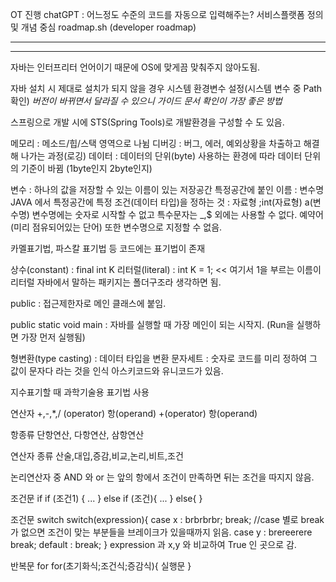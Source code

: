 OT 진행
chatGPT : 어느정도 수준의 코드를 자동으로 입력해주는? 서비스플랫폼
정의 및 개념 중심 
roadmap.sh (developer roadmap)

-------------------------------------

-------------------------------------

자바는 인터프리터 언어이기 때문에 OS에 맞게끔 맞춰주지 않아도됨.

자바 설치 시 제대로 설치가 되지 않을 경우 시스템 환경변수 설정(시스템 변수 중 Path 확인)
  *버전이 바뀌면서 달라질 수 있으니 가이드 문서 확인이 가장 좋은 방법*

스프링으로 개발 시에 STS(Spring Tools)로 개발환경을 구성할 수 도 있음.

메모리 : 메소드/힙/스택 영역으로 나뉨
디버깅 : 버그, 에러, 예외상황을 차출하고 해결해 나가는 과정(로깅)
데이터 : 데이터의 단위(byte) 사용하는 환경에 따라 데이터 단위의 기준이 바뀜
           (1byte인지 2byte인지)

변수 : 하나의 값을 저장할 수 있는 이름이 있는 저장공간
특정공간에 붙인 이름 : 변수명
JAVA 에서 특정공간에 특정 조건(데이터 타입)을 정하는 것 : 자료형 ;int(자료형) a(변수명)
변수명에는 숫자로 시작할 수 없고 특수문자는 _,$ 외에는 사용할 수 없다.
예약어(미리 점유되어있는 단어) 또한 변수명으로 지정할 수 없음.

카멜표기법, 파스칼 표기법 등 코드에는 표기법이 존재

상수(constant) : final int K
리터럴(literal) : int K = 1; << 여기서 1을 부르는 이름이 리터럴
자바에서 말하는 패키지는 폴더구조라 생각하면 됨.

public : 접근제한자로 메인 클래스에 붙임.

public static void main : 자바를 실행할 때 가장 메인이 되는 시작지.
(Run을 실행하면 가장 먼저 실행됨)

형변환(type casting) : 데이터 타입을 변환
문자세트 : 숫자로 코드를 미리 정하여 그 값이 문자다 라는 것을 인식
아스키코드와 유니코드가 있음.

지수표기할 때 과학기술용 표기법 사용

연산자 +,-,*,/ (operator)
항(operand) +(operator) 항(operand)

항종류
단항연산, 다항연산, 삼항연산

연산자 종류
산술,대입,증감,비교,논리,비트,조건

논리연산자 중 AND 와 or 는 앞의 항에서 조건이 만족하면 뒤는 조건을 따지지 않음.

조건문 if
if (조건1) {
 ...
}
else if (조건){
 ...
}
else{
}

조건문 switch
switch(expression){
  case x :
    brbrbrbr;
    break;	 //case 별로 break가 없으면 조건이 맞는 부분들을 브레이크가 있을때까지 읽음.
  case y :
    brereerere
    break;
  default :
    break;
} expression 과 x,y 와 비교하여 True 인 곳으로 감.

반복문 for
for(초기화식;조건식;증감식){
  실행문
}
